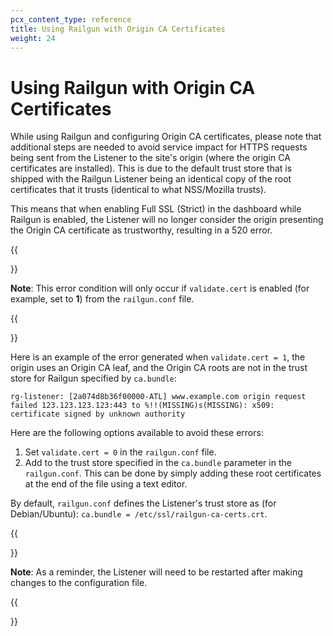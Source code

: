 ```yaml
---
pcx_content_type: reference
title: Using Railgun with Origin CA Certificates
weight: 24
---
```


# Using Railgun with Origin CA Certificates

While using Railgun and configuring Origin CA certificates, please note that additional steps are needed to avoid service impact for HTTPS requests being sent from the Listener to the site's origin (where the origin CA certificates are installed). This is due to the default trust store that is shipped with the Railgun Listener being an identical copy of the root certificates that it trusts (identical to what NSS/Mozilla trusts).

This means that when enabling Full SSL (Strict) in the dashboard while Railgun is enabled, the Listener will no longer consider the origin presenting the Origin CA certificate as trustworthy, resulting in a 520 error.

{{<Aside>}}

**Note**: This error condition will only occur if `validate.cert` is enabled (for example, set to **1**) from the `railgun.conf` file.

{{</Aside>}}

Here is an example of the error generated when `validate.cert = 1`, the origin uses an Origin CA leaf, and the Origin CA roots are not in the trust store for Railgun specified by `ca.bundle`:

    rg-listener: [2a074d8b36f00000-ATL] www.example.com origin request failed 123.123.123.123:443 to %!!(MISSING)s(MISSING): x509: certificate signed by unknown authority

Here are the following options available to avoid these errors:

1.  Set `validate.cert = 0` in the `railgun.conf` file.
2.  Add to the trust store specified in the `ca.bundle` parameter in the `railgun.conf`. This can be done by simply adding these root certificates at the end of the file using a text editor.

By default, `railgun.conf` defines the Listener's trust store as (for Debian/Ubuntu): `ca.bundle = /etc/ssl/railgun-ca-certs.crt`.

{{<Aside>}}

**Note**: As a reminder, the Listener will need to be restarted after making changes to the configuration file.

{{</Aside>}}
